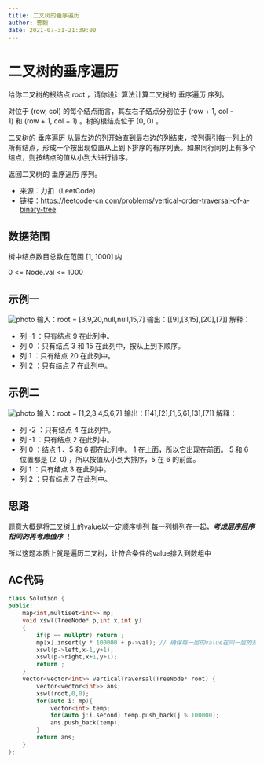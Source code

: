 ```yaml
---
title: 二叉树的垂序遍历
author: 曹毅
date: 2021-07-31-21:39:00
---
```

# 二叉树的垂序遍历
给你二叉树的根结点 root ，请你设计算法计算二叉树的 垂序遍历 序列。

对位于 (row, col) 的每个结点而言，其左右子结点分别位于 (row + 1, col - 1) 和 (row + 1, col + 1) 。树的根结点位于 (0, 0) 。

二叉树的 垂序遍历 从最左边的列开始直到最右边的列结束，按列索引每一列上的所有结点，形成一个按出现位置从上到下排序的有序列表。如果同行同列上有多个结点，则按结点的值从小到大进行排序。

返回二叉树的 垂序遍历 序列。

- 来源：力扣（LeetCode）
- 链接：https://leetcode-cn.com/problems/vertical-order-traversal-of-a-binary-tree
  
## 数据范围
树中结点数目总数在范围 [1, 1000] 内

0 <= Node.val <= 1000
## 示例一

![photo](https://assets.leetcode.com/uploads/2021/01/29/vtree1.jpg)
输入：root = [3,9,20,null,null,15,7]
输出：[[9],[3,15],[20],[7]]
解释：
- 列 -1 ：只有结点 9 在此列中。
- 列  0 ：只有结点 3 和 15 在此列中，按从上到下顺序。
- 列  1 ：只有结点 20 在此列中。
- 列  2 ：只有结点 7 在此列中。

## 示例二
![photo](https://assets.leetcode.com/uploads/2021/01/29/vtree2.jpg)
输入：root = [1,2,3,4,5,6,7]
输出：[[4],[2],[1,5,6],[3],[7]]
解释：
- 列 -2 ：只有结点 4 在此列中。
- 列 -1 ：只有结点 2 在此列中。
- 列  0 ：结点 1 、5 和 6 都在此列中。
          1 在上面，所以它出现在前面。
          5 和 6 位置都是 (2, 0) ，所以按值从小到大排序，5 在 6 的前面。
- 列  1 ：只有结点 3 在此列中。
- 列  2 ：只有结点 7 在此列中。

## 思路
题意大概是将二叉树上的value以一定顺序排列
每一列排列在一起，***考虑层序层序相同的再考虑值序*** ！

所以这题本质上就是遍历二叉树，让符合条件的value排入到数组中

## AC代码
```cpp
class Solution {
public:
    map<int,multiset<int>> mp;
    void xswl(TreeNode* p,int x,int y)
    {
        if(p == nullptr) return ;
        mp[x].insert(y * 100000 + p->val); // 确保每一层的value在同一层的是按大小排列的
        xswl(p->left,x-1,y+1);
        xswl(p->right,x+1,y+1);
        return ;
    }
    vector<vector<int>> verticalTraversal(TreeNode* root) {
        vector<vector<int>> ans;
        xswl(root,0,0);
        for(auto i: mp){
            vector<int> temp;
            for(auto j:i.second) temp.push_back(j % 100000);
            ans.push_back(temp);
        }
        return ans;
    }
};
```

